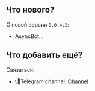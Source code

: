 ## Что нового?

С новой версии `0.0.4.2`:

- AsyncBot...

## Что добавить ещё?

Связаться:

- 📞💌Telegram channel: [Channel](https://t.me/oprosmenya)
